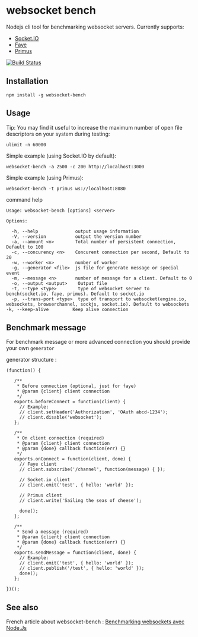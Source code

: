 # websocket bench

Nodejs cli tool for benchmarking websocket servers. Currently supports:
* [Socket.IO](https://github.com/LearnBoost/socket.io)
* [Faye](https://github.com/faye/faye)
* [Primus](https://github.com/primus/primus)

[![Build Status](https://travis-ci.org/M6Web/websocket-bench.png?branch=master)](https://travis-ci.org/M6Web/websocket-bench)


## Installation

    npm install -g websocket-bench

## Usage

Tip: You may find it useful to increase the maximum number of open file descriptors on your system during testing:

`ulimit -n 60000`

Simple example (using Socket.IO by default):

`websocket-bench -a 2500 -c 200 http://localhost:3000`

Simple example (using Primus):

`websocket-bench -t primus ws://localhost:8080`

command help

    Usage: websocket-bench [options] <server>

    Options:

      -h, --help              output usage information
      -V, --version           output the version number
      -a, --amount <n>        Total number of persistent connection, Default to 100
      -c, --concurency <n>    Concurent connection per second, Default to 20
      -w, --worker <n>        number of worker
      -g, --generator <file>  js file for generate message or special event
      -m, --message <n>       number of message for a client. Default to 0
      -o, --output <output>    Output file
      -t, --type <type>        type of websocket server to bench(socket.io, faye, primus). Default to socket.io
      -p, --trans-port <type>  type of transport to websocket(engine.io, websockets, browserchannel, sockjs, socket.io). Default to websockets
    -k, --keep-alive         Keep alive connection


## Benchmark message

For benchmark message or more advanced connection you should provide your own `generator`

generator structure :

    (function() {

       /**
        * Before connection (optional, just for faye)
        * @param {client} client connection
        */
       exports.beforeConnect = function(client) {
         // Example:
         // client.setHeader('Authorization', 'OAuth abcd-1234');
         // client.disable('websocket');
       };

       /**
        * On client connection (required)
        * @param {client} client connection
        * @param {done} callback function(err) {}
        */
       exports.onConnect = function(client, done) {
         // Faye client
         // client.subscribe('/channel', function(message) { });

         // Socket.io client
         // client.emit('test', { hello: 'world' });

         // Primus client
         // client.write('Sailing the seas of cheese');

         done();
       };

       /**
        * Send a message (required)
        * @param {client} client connection
        * @param {done} callback function(err) {}
        */
       exports.sendMessage = function(client, done) {
         // Example:
         // client.emit('test', { hello: 'world' });
         // client.publish('/test', { hello: 'world' });
         done();
       };

    })();

## See also

French article about websocket-bench : [Benchmarking websockets avec Node.Js](http://tech.m6web.fr/benchmarking-websockets-avec-nodejs)
